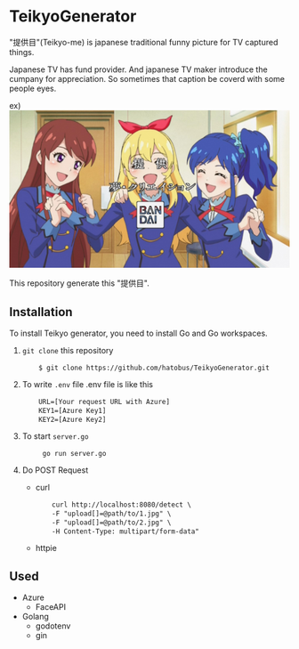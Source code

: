 # TeikyoGenerator
"提供目"(Teikyo-me) is japanese traditional funny picture for TV captured things.

Japanese TV has fund provider. And japanese TV maker introduce the cumpany for appreciation. So sometimes that caption be coverd with some people eyes.

ex)
![](./picture/document/TeikyomeAIKATSU.jpg)

This repository generate this "提供目".

## Installation
To install Teikyo generator, you need to install Go and Go workspaces.

1. `git clone` this repository
    ```
        $ git clone https://github.com/hatobus/TeikyoGenerator.git
    ```
2. To write `.env` file
    .env file is like this
    ```
        URL=[Your request URL with Azure]
        KEY1=[Azure Key1]
        KEY2=[Azure Key2]
    ```
3. To start `server.go`
   ```
        go run server.go
   ```
4. Do POST Request
   
   - curl
        ```
            curl http://localhost:8080/detect \ 
            -F "upload[]=@path/to/1.jpg" \
            -F "upload[]=@path/to/2.jpg" \
            -H Content-Type: multipart/form-data"
        ```
   - httpie

## Used
- Azure 
    - FaceAPI
- Golang
    - godotenv
    - gin